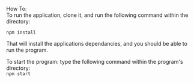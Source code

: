 How To:<br>
To run the application, clone it, and run the following command within the directory: <br>

<code>npm install </code><br>

That will install the applications dependancies, and you should be able to run the program.<br>

To start the program: type the following command within the program's directory:<br>
<code>npm start</code>